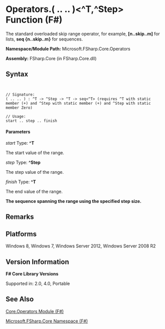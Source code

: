 # Operators.( .. .. )<^T,^Step> Function (F#)

The standard overloaded skip range operator, for example, **[n..skip..m]** for lists, **seq {n..skip..m}** for sequences.

**Namespace/Module Path:** Microsoft.FSharp.Core.Operators

**Assembly:** FSharp.Core (in FSharp.Core.dll)


## Syntax


```


// Signature:
( .. .. ) : ^T -> ^Step -> ^T -> seq<^T> (requires ^T with static member (+) and ^Step with static member (+) and ^Step with static member Zero)

// Usage:
start .. step .. finish

```



#### Parameters
*start*
Type: **^T**


The start value of the range.


*step*
Type: **^Step**


The step value of the range.


*finish*
Type: **^T**


The end value of the range.



**The sequence spanning the range using the specified step size.**
## Remarks

## Platforms
Windows 8, Windows 7, Windows Server 2012, Windows Server 2008 R2


## Version Information
**F# Core Library Versions**

Supported in: 2.0, 4.0, Portable




## See Also
[Core.Operators Module &#40;F&#35;&#41;](Core.Operators-Module-%5BFSharp%5D.md)

[Microsoft.FSharp.Core Namespace &#40;F&#35;&#41;](Microsoft.FSharp.Core-Namespace-%5BFSharp%5D.md)

